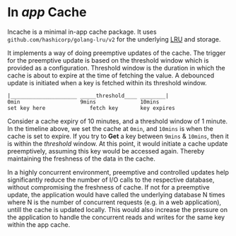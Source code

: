 # In _app_ Cache

Incache is a minimal in-app cache package. It uses `github.com/hashicorp/golang-lru/v2` for the underlying [LRU](https://en.wikipedia.org/wiki/Cache_replacement_policies#LRU) and storage.

It implements a way of doing preemptive updates of the cache. The trigger for the preemptive update is based on the threshold window which is provided as a configuration. Threshold window is the duration in which the cache is about to expire at the time of fetching the value.
A debounced update is initiated when a key is fetched within its threshold window.

```
|_____________________ _____threshold____ ________|
0min                   9mins              10mins
set key here              fetch key       key expires
```

Consider a cache expiry of 10 minutes, and a threshold window of 1 minute. In the timeline above, we set the cache at `0min`, and `10mins` is when the cache is set to expire. If you try to **Get** a key between `9mins` & `10mins`, then it is within the _threshold_ window. At this point, it would initiate a cache update preemptively, assuming this key would be accessed again. Thereby maintaining the freshness of the data in the cache.

In a highly concurrent environment, preemptive and controlled updates help significantly reduce the number of I/O calls to the respective database, without compromising the freshness of cache. If not for a preemptive update, the application would have called the underlying database N times where N is the number of concurrent requests (e.g. in a web application), untill the cache is updated locally. This would also increase the pressure on the application to handle the concurrent reads and writes for the same key within the app cache.
